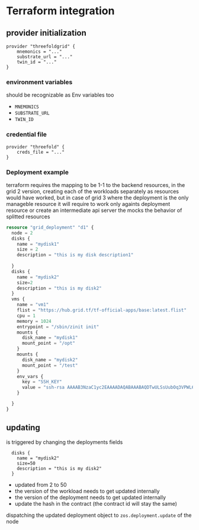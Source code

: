 # Terraform integration

## provider initialization


```
provider "threefoldgrid" {
    mnemonics = "..."
    substrate_url = "..."
    twin_id = "..."
}
```
### environment variables
should be recognizable as Env variables too
- `MNEMONICS`
- `SUBSTRATE_URL`
- `TWIN_ID`

### credential file

```
provider "threefold" {
    creds_file = "..."
}

```

### Deployment example

terraform requires the mapping to be 1-1 to the backend resources, in the grid 2 version, creating each of the workloads separately as resources would have worked, but in case of grid 3 where the deployment is the only manageble resource it will require to work only againts deployment resource or create an intermediate api server the mocks the behavior of splitted resources

```terraform
resource "grid_deployment" "d1" {
  node = 2
  disks {
    name = "mydisk1"
    size = 2
    description = "this is my disk description1"
    
  }
  disks {
    name = "mydisk2"
    size=2
    description = "this is my disk2"
  }
  vms {
    name = "vm1"
    flist = "https://hub.grid.tf/tf-official-apps/base:latest.flist"
    cpu = 1
    memory = 1024
    entrypoint = "/sbin/zinit init"
    mounts {
      disk_name = "mydisk1"
      mount_point = "/opt"
    }
    mounts {
      disk_name = "mydisk2"
      mount_point = "/test"
    }
    env_vars {
      key = "SSH_KEY"
      value = "ssh-rsa AAAAB3NzaC1yc2EAAAADAQABAAABAQDTwULSsUubOq3VPWL6cdrDvexDmjfznGydFPyaNcn7gAL9lRxwFbCDPMj7MbhNSpxxHV2+/iJPQOTVJu4oc1N7bPP3gBCnF51rPrhTpGCt5pBbTzeyNweanhedkKDsCO2mIEh/92Od5Hg512dX4j7Zw6ipRWYSaepapfyoRnNSriW/s3DH/uewezVtL5EuypMdfNngV/u2KZYWoeiwhrY/yEUykQVUwDysW/xUJNP5o+KSTAvNSJatr3FbuCFuCjBSvageOLHePTeUwu6qjqe+Xs4piF1ByO/6cOJ8bt5Vcx0bAtI8/MPApplUU/JWevsPNApvnA/ntffI+u8DCwgP"
    }

  }
}
```

## updating 

is triggered by changing the deployments fields
```
  disks {
    name = "mydisk2"
    size=50
    description = "this is my disk2"
  }
```
- updated from 2 to 50
- the version of the workload needs to get updated internally
- the version of the deployment needs to get updated internally
- update the hash in the contract (the contract id will stay the same)
  
dispatching the updated deployment object to `zos.deployment.update` of the node 